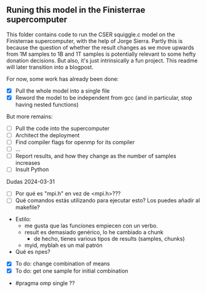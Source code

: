 ## Runing this model in the Finisterrae supercomputer

This folder contains code to run the CSER squiggle.c model on the Finisterrae supercomputer, with the help of Jorge Sierra. Partly this is because the question of whether the result changes as we move upwards from 1M samples to 1B and 1T samples is potentially relevant to some hefty donation decisions. But also, it's just intrinsically a fun project. This readme will later transition into a blogpost.

For now, some work has already been done:

- [x] Pull the whole model into a single file
- [x] Reword the model to be independent from gcc (and in particular, stop having nested functions)

But more remains:

- [ ] Pull the code into the supercomputer
- [ ] Architect the deployment
- [ ] Find compiler flags for openmp for its compiler
- [ ] ...
- [ ] Report results, and how they change as the number of samples increases
- [ ] Insult Python

Dudas 2024-03-31

- [ ] Por qué es "mpi.h" en vez de <mpi.h>???
- [ ] Qué comandos estás utilizando para ejecutar esto? Los puedes añadir al makefile?
- Estilo: 
  - me gusta que las funciones empiecen con un verbo. 
  - result es demasiado genérico, lo he cambiado a chunk
    - de hecho, tienes various tipos de results (samples, chunks)
  - myid, myblah es un mal patrón
- Qué es npes?
- [x] To do: change combination of means
- [x] To do: get one sample for initial combination
- #pragma omp single ??
